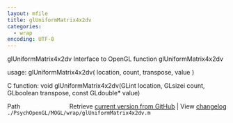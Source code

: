 ```yaml
---
layout: mfile
title: glUniformMatrix4x2dv
categories:
  - wrap
encoding: UTF-8
---
```


glUniformMatrix4x2dv  Interface to OpenGL function glUniformMatrix4x2dv  

usage:  glUniformMatrix4x2dv( location, count, transpose, value )  

C function:  void glUniformMatrix4x2dv(GLint location, GLsizei count, GLboolean transpose, const GLdouble\* value)  


<div class="code_header" style="text-align:right;">
  <span style="float:left;">Path&nbsp;&nbsp;</span> <span class="counter">Retrieve <a href=
  "https://raw.github.com/Psychtoolbox-3/Psychtoolbox-3/beta/./PsychOpenGL/MOGL/wrap/glUniformMatrix4x2dv.m">current version from GitHub</a> | View <a href=
  "https://github.com/Psychtoolbox-3/Psychtoolbox-3/commits/beta/./PsychOpenGL/MOGL/wrap/glUniformMatrix4x2dv.m">changelog</a></span>
</div>
<div class="code">
  <code>./PsychOpenGL/MOGL/wrap/glUniformMatrix4x2dv.m</code>
</div>
